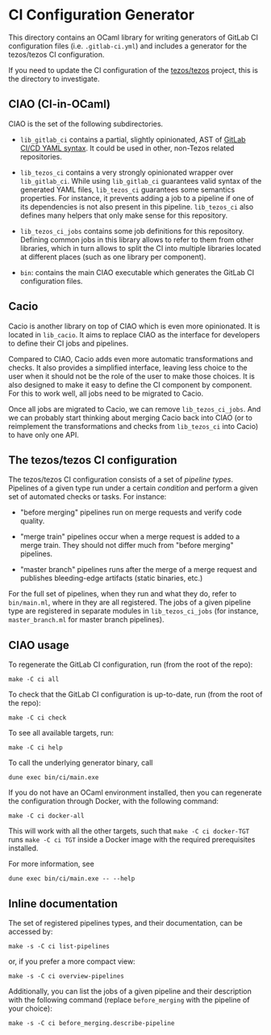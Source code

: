 # CI Configuration Generator

This directory contains an OCaml library for writing generators of
GitLab CI configuration files (i.e. `.gitlab-ci.yml`) and includes a
generator for the tezos/tezos CI configuration.

If you need to update the CI configuration of the
[tezos/tezos](https://gitlab.com/tezos/tezos) project, this is the
directory to investigate.

## CIAO (CI-in-OCaml)

CIAO is the set of the following subdirectories.

- `lib_gitlab_ci` contains a partial, slightly opinionated, AST of
  [GitLab CI/CD YAML syntax](https://docs.gitlab.com/ee/ci/yaml/).
  It could be used in other, non-Tezos related repositories.

- `lib_tezos_ci` contains a very strongly opinionated wrapper over `lib_gitlab_ci`.
  While using `lib_gitlab_ci` guarantees valid syntax of the generated YAML files,
  `lib_tezos_ci` guarantees some semantics properties.
  For instance, it prevents adding a job to a pipeline if one of its dependencies
  is not also present in this pipeline.
  `lib_tezos_ci` also defines many helpers that only make sense for this repository.

- `lib_tezos_ci_jobs` contains some job definitions for this repository.
  Defining common jobs in this library allows to refer to them from other libraries,
  which in turn allows to split the CI into multiple libraries located at different
  places (such as one library per component).

- `bin`: contains the main CIAO executable which generates the GitLab CI configuration files.

## Cacio

Cacio is another library on top of CIAO which is even more opinionated.
It is located in `lib_cacio`.
It aims to replace CIAO as the interface for developers to define their CI jobs and pipelines.

Compared to CIAO, Cacio adds even more automatic transformations and checks.
It also provides a simplified interface, leaving less choice to the user
when it should not be the role of the user to make those choices.
It is also designed to make it easy to define the CI component by component.
For this to work well, all jobs need to be migrated to Cacio.

Once all jobs are migrated to Cacio, we can remove `lib_tezos_ci_jobs`.
And we can probably start thinking about merging Cacio back into CIAO
(or to reimplement the transformations and checks from `lib_tezos_ci` into Cacio)
to have only one API.

## The tezos/tezos CI configuration

The tezos/tezos CI configuration consists of a set of *pipeline
types*.  Pipelines of a given type run under a certain *condition* and
perform a given set of automated checks or tasks. For instance:

- "before merging" pipelines run on merge requests and verify code quality.

- "merge train" pipelines occur when a merge request is added to a merge train.
  They should not differ much from "before merging" pipelines.

- "master branch" pipelines runs after the merge of a merge request
  and publishes bleeding-edge artifacts (static binaries, etc.)

For the full set of pipelines, when they run and what they do, refer
to `bin/main.ml`, where in they are all registered. The jobs of a
given pipeline type are registered in separate modules in `lib_tezos_ci_jobs`
(for instance, `master_branch.ml` for master branch pipelines).

## CIAO usage

To regenerate the GitLab CI configuration, run (from the root of the repo):

    make -C ci all

To check that the GitLab CI configuration is up-to-date, run (from the root of the repo):

    make -C ci check

To see all available targets, run:

    make -C ci help

To call the underlying generator binary, call

    dune exec bin/ci/main.exe

If you do not have an OCaml environment installed, then you can
regenerate the configuration through Docker, with the following
command:

    make -C ci docker-all

This will work with all the other targets, such that `make -C ci
docker-TGT` runs `make -C ci TGT` inside a Docker image with the
required prerequisites installed.

For more information, see

    dune exec bin/ci/main.exe -- --help

## Inline documentation

The set of registered pipelines types, and their documentation, can be
accessed by:

    make -s -C ci list-pipelines

or, if you prefer a more compact view:

    make -s -C ci overview-pipelines

Additionally, you can list the jobs of a given pipeline and their description
with the following command (replace `before_merging` with the pipeline of your choice):

    make -s -C ci before_merging.describe-pipeline

